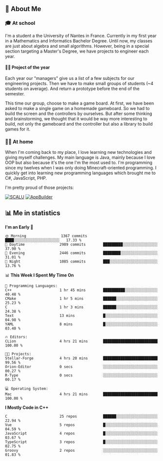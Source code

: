 ## 👀 About Me

### 🎓 At school

I'm a student a the University of Nantes in France. Currently in my first year in a Mathematics and Informatics Bachelor Degree. Until now, my classes are just about algebra and small algorithms. However, being in a special section targeting a Master's Degree, we have projects to engineer each year. 

#### 🔧🔬 Project of the year

Each year our "managers" give us a list of a few subjects for our engineering projects. Then we have to make small groups of students (~4 students on average). And return a prototype before the end of the semester.

This time our group, choose to make a game board. At first, we have been asked to make a single game on a homemade gameboard. So we had to build the screen and the controllers by ourselves. 
But after some thinking and brainstorming, we thought that it would be way more interesting to build, not only the gameboard and the controller but also a library to build games for it.

### 👨‍💻 At home

When I'm coming back to my place, I love learning new technologies and giving myself challenges. My main language is Java, mainly because I love OOP but also because it's the one I'm the most used to. I'm programming since my twelves when I was only doing Minecraft-oriented programming.  I quickly get into learning new programming languages which brought me to C#, JavaScript, PHP. 

I'm pretty proud of those projects:

[![SCALU](https://github-readme-stats.vercel.app/api/pin?username=renardfute&repo=SCALU)](https://github.com/renardfute/scalu)
[![AppBuilder](https://github-readme-stats.vercel.app/api/pin?username=pulsedev2&repo=AppBuilder)](https://github.com/pulsedev2/AppBuilder)

## 📊 Me in statistics
<!--START_SECTION:waka-->
**I'm an Early 🐤** 

```text
🌞 Morning                1367 commits        ████░░░░░░░░░░░░░░░░░░░░░   17.33 % 
🌆 Daytime                2989 commits        █████████░░░░░░░░░░░░░░░░   37.90 % 
🌃 Evening                2446 commits        ████████░░░░░░░░░░░░░░░░░   31.01 % 
🌙 Night                  1085 commits        ███░░░░░░░░░░░░░░░░░░░░░░   13.76 % 
```


📊 **This Week I Spent My Time On** 

```text
💬 Programming Languages: 
C++                      1 hr 45 mins        ██████████░░░░░░░░░░░░░░░   40.48 % 
CMake                    1 hr 5 mins         ██████░░░░░░░░░░░░░░░░░░░   25.23 % 
C                        1 hr 3 mins         ██████░░░░░░░░░░░░░░░░░░░   24.38 % 
Text                     13 mins             █░░░░░░░░░░░░░░░░░░░░░░░░   04.98 % 
YAML                     8 mins              █░░░░░░░░░░░░░░░░░░░░░░░░   03.40 % 

🔥 Editors: 
CLion                    4 hrs 21 mins       █████████████████████████   100.00 % 

🐱‍💻 Projects: 
Stellar-Forge            4 hrs 20 mins       █████████████████████████   99.56 % 
Orion-Editor             0 secs              ░░░░░░░░░░░░░░░░░░░░░░░░░   00.27 % 
R-Type                   0 secs              ░░░░░░░░░░░░░░░░░░░░░░░░░   00.17 % 

💻 Operating System: 
Mac                      4 hrs 21 mins       █████████████████████████   100.00 % 
```

**I Mostly Code in C++** 

```text
C                        25 repos            ██████░░░░░░░░░░░░░░░░░░░   22.94 % 
Vue                      5 repos             █░░░░░░░░░░░░░░░░░░░░░░░░   04.59 % 
JavaScript               4 repos             █░░░░░░░░░░░░░░░░░░░░░░░░   03.67 % 
TypeScript               3 repos             █░░░░░░░░░░░░░░░░░░░░░░░░   02.75 % 
Groovy                   2 repos             ░░░░░░░░░░░░░░░░░░░░░░░░░   01.83 % 
```




<!--END_SECTION:waka-->
